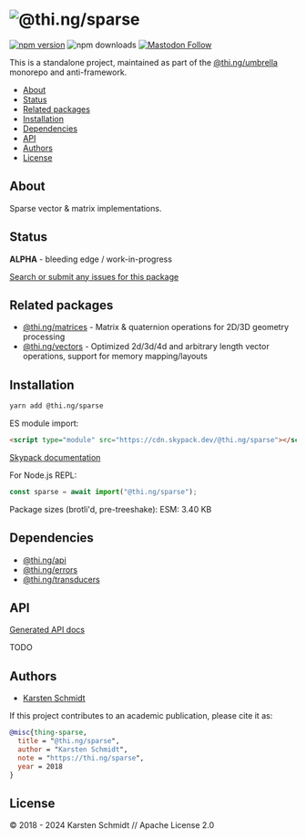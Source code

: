 <!-- This file is generated - DO NOT EDIT! -->
<!-- Please see: https://github.com/thi-ng/umbrella/blob/develop/CONTRIBUTING.md#changes-to-readme-files -->

# ![@thi.ng/sparse](https://media.thi.ng/umbrella/banners-20230807/thing-sparse.svg?39a81555)

[![npm version](https://img.shields.io/npm/v/@thi.ng/sparse.svg)](https://www.npmjs.com/package/@thi.ng/sparse)
![npm downloads](https://img.shields.io/npm/dm/@thi.ng/sparse.svg)
[![Mastodon Follow](https://img.shields.io/mastodon/follow/109331703950160316?domain=https%3A%2F%2Fmastodon.thi.ng&style=social)](https://mastodon.thi.ng/@toxi)

This is a standalone project, maintained as part of the
[@thi.ng/umbrella](https://github.com/thi-ng/umbrella/) monorepo and
anti-framework.

- [About](#about)
- [Status](#status)
- [Related packages](#related-packages)
- [Installation](#installation)
- [Dependencies](#dependencies)
- [API](#api)
- [Authors](#authors)
- [License](#license)

## About

Sparse vector & matrix implementations.

## Status

**ALPHA** - bleeding edge / work-in-progress

[Search or submit any issues for this package](https://github.com/thi-ng/umbrella/issues?q=%5Bsparse%5D+in%3Atitle)

## Related packages

- [@thi.ng/matrices](https://github.com/thi-ng/umbrella/tree/develop/packages/matrices) - Matrix & quaternion operations for 2D/3D geometry processing
- [@thi.ng/vectors](https://github.com/thi-ng/umbrella/tree/develop/packages/vectors) - Optimized 2d/3d/4d and arbitrary length vector operations, support for memory mapping/layouts

## Installation

```bash
yarn add @thi.ng/sparse
```

ES module import:

```html
<script type="module" src="https://cdn.skypack.dev/@thi.ng/sparse"></script>
```

[Skypack documentation](https://docs.skypack.dev/)

For Node.js REPL:

```js
const sparse = await import("@thi.ng/sparse");
```

Package sizes (brotli'd, pre-treeshake): ESM: 3.40 KB

## Dependencies

- [@thi.ng/api](https://github.com/thi-ng/umbrella/tree/develop/packages/api)
- [@thi.ng/errors](https://github.com/thi-ng/umbrella/tree/develop/packages/errors)
- [@thi.ng/transducers](https://github.com/thi-ng/umbrella/tree/develop/packages/transducers)

## API

[Generated API docs](https://docs.thi.ng/umbrella/sparse/)

TODO

## Authors

- [Karsten Schmidt](https://thi.ng)

If this project contributes to an academic publication, please cite it as:

```bibtex
@misc{thing-sparse,
  title = "@thi.ng/sparse",
  author = "Karsten Schmidt",
  note = "https://thi.ng/sparse",
  year = 2018
}
```

## License

&copy; 2018 - 2024 Karsten Schmidt // Apache License 2.0
